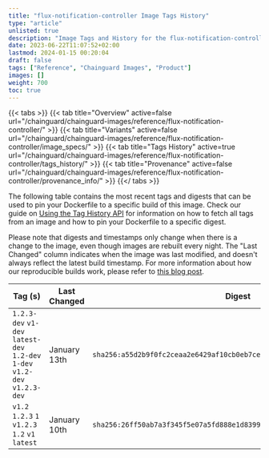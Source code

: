 ```yaml
---
title: "flux-notification-controller Image Tags History"
type: "article"
unlisted: true
description: "Image Tags and History for the flux-notification-controller Chainguard Image"
date: 2023-06-22T11:07:52+02:00
lastmod: 2024-01-15 00:20:04
draft: false
tags: ["Reference", "Chainguard Images", "Product"]
images: []
weight: 700
toc: true
---
```


{{< tabs >}}
{{< tab title="Overview" active=false url="/chainguard/chainguard-images/reference/flux-notification-controller/" >}}
{{< tab title="Variants" active=false url="/chainguard/chainguard-images/reference/flux-notification-controller/image_specs/" >}}
{{< tab title="Tags History" active=true url="/chainguard/chainguard-images/reference/flux-notification-controller/tags_history/" >}}
{{< tab title="Provenance" active=false url="/chainguard/chainguard-images/reference/flux-notification-controller/provenance_info/" >}}
{{</ tabs >}}

The following table contains the most recent tags and digests that can be used to pin your Dockerfile to a specific build of this image. Check our guide on [Using the Tag History API](/chainguard/chainguard-images/using-the-tag-history-api/) for information on how to fetch all tags from an image and how to pin your Dockerfile to a specific digest.

Please note that digests and timestamps only change when there is a change to the image, even though images are rebuilt every night. The "Last Changed" column indicates when the image was last modified, and doesn't always reflect the latest build timestamp. For more information about how our reproducible builds work, please refer to [this blog post](https://www.chainguard.dev/unchained/reproducing-chainguards-reproducible-image-builds).

| Tag (s)                                                                      | Last Changed | Digest                                                                    |
|------------------------------------------------------------------------------|--------------|---------------------------------------------------------------------------|
|  `1.2.3-dev` `v1-dev` `latest-dev` `1.2-dev` `1-dev` `v1.2-dev` `v1.2.3-dev` | January 13th | `sha256:a55d2b9f0fc2ceaa2e6429af10cb0eb7ced884cb9363b3cf8d5d8bfaa2a657b5` |
|  `v1.2` `1.2.3` `1` `v1.2.3` `1.2` `v1` `latest`                             | January 10th | `sha256:26ff50ab7a3f345f5e07a5fd888e1d83998e86e5f398b12fcdd295643d94b8a1` |

